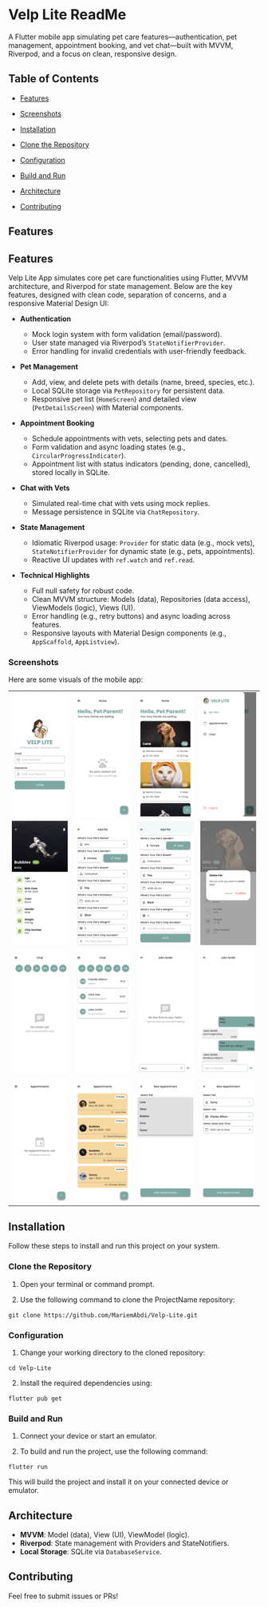 ﻿# Velp Lite ReadMe
A Flutter mobile app simulating pet care features—authentication, pet management, appointment booking, and vet chat—built with MVVM, Riverpod, and a focus on clean, responsive design.

## Table of Contents

- [Features](#features)

- [Screenshots](#screenshots)

- [Installation](#installation)

- [Clone the Repository](#clone-the-repository)

- [Configuration](#configuration)

- [Build and Run](#build-and-run)

- [Architecture](#architecture)

- [Contributing](#contributing)

## Features
## Features

Velp Lite App simulates core pet care functionalities using Flutter, MVVM architecture, and Riverpod for state management. Below are the key features, designed with clean code, separation of concerns, and a responsive Material Design UI:

- **Authentication**
    - Mock login system with form validation (email/password).
    - User state managed via Riverpod’s `StateNotifierProvider`.
    - Error handling for invalid credentials with user-friendly feedback.

- **Pet Management**
    - Add, view, and delete pets with details (name, breed, species, etc.).
    - Local SQLite storage via `PetRepository` for persistent data.
    - Responsive pet list (`HomeScreen`) and detailed view (`PetDetailsScreen`) with Material components.

- **Appointment Booking**
    - Schedule appointments with vets, selecting pets and dates.
    - Form validation and async loading states (e.g., `CircularProgressIndicator`).
    - Appointment list with status indicators (pending, done, cancelled), stored locally in SQLite.

- **Chat with Vets**
    - Simulated real-time chat with vets using mock replies.
    - Message persistence in SQLite via `ChatRepository`.

- **State Management**
    - Idiomatic Riverpod usage: `Provider` for static data (e.g., mock vets), `StateNotifierProvider` for dynamic state (e.g., pets, appointments).
    - Reactive UI updates with `ref.watch` and `ref.read`.

- **Technical Highlights**
    - Full null safety for robust code.
    - Clean MVVM structure: Models (data), Repositories (data access), ViewModels (logic), Views (UI).
    - Error handling (e.g., retry buttons) and async loading across features.
    - Responsive layouts with Material Design components (e.g., `AppScaffold`, `AppListview`).

### Screenshots

Here are some visuals of the mobile app:

<div>
  <table>
    <tr>
      <td><img src="screenshots/login.jpg" alt="Login Screen" width="200"></td>
      <td><img src="screenshots/empty_home.jpg" alt="Empty Home Screen" width="200"></td>
      <td><img src="screenshots/home.jpg" alt="Home Screen" width="200"></td>
      <td><img src="screenshots/sidebar.jpg" alt="Sidebar" width="200"></td>
    </tr>
    <tr>
      <td><img src="screenshots/pet_details.jpg" alt="Pet Details Screen" width="200"></td>
      <td><img src="screenshots/add_pet1.jpg" alt="Add Pet Screen(1)" width="200"></td>
      <td><img src="screenshots/add_pet2.jpg" alt="Add Pet Screen(2)" width="200"></td>
      <td><img src="screenshots/delete_pet.jpg" alt="Delete Pet" width="200"></td>
    </tr>
    <tr>
      <td><img src="screenshots/empty_chat.jpg" alt="Empty Chat Screen" width="200"></td>
      <td><img src="screenshots/chat.jpg" alt="Chat Screen" width="200"></td>
      <td><img src="screenshots/empty_conversation.jpg" alt="Empty Conversation Screen" width="200"></td>
      <td><img src="screenshots/conversation.jpg" alt="Conversation Screen" width="200"></td>
    </tr>
    <tr>
      <td><img src="screenshots/empty_appointments.jpg" alt="Empty Appointments Screen" width="200"></td>
      <td><img src="screenshots/appointments.jpg" alt="Appointments Screen" width="200"></td>
      <td><img src="screenshots/add_appointment_dropdown.jpg" alt="Add Appointment Dropdown" width="200"></td>
      <td><img src="screenshots/add_appointment.jpg" alt="Add Appointment Screen" width="200"></td>
    </tr>
  </table>
</div>

## Installation

Follow these steps to install and run this project on your system.

### Clone the Repository

1. Open your terminal or command prompt.

2. Use the following command to clone the ProjectName repository:
```
git clone https://github.com/MariemAbdi/Velp-Lite.git
```
### Configuration

1. Change your working directory to the cloned repository:
```
cd Velp-Lite
```
2. Install the required dependencies using:
```
flutter pub get
```
### Build and Run

1. Connect your device or start an emulator.

2. To build and run the project, use the following command:
```
flutter run
```
This will build the project and install it on your connected device or emulator.

## Architecture
- **MVVM**: Model (data), View (UI), ViewModel (logic).
- **Riverpod**: State management with Providers and StateNotifiers.
- **Local Storage**: SQLite via `DatabaseService`.

## Contributing
Feel free to submit issues or PRs!